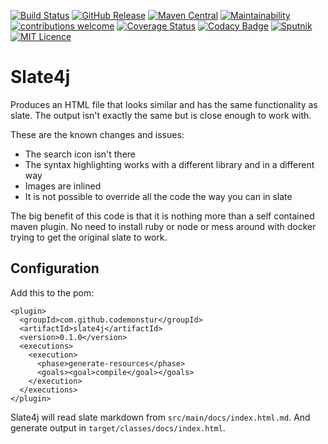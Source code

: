 
[![Build Status](https://travis-ci.org/codemonstur/slate4j.svg?branch=master)](https://travis-ci.org/codemonstur/slate4j)
[![GitHub Release](https://img.shields.io/github/release/codemonstur/slate4j.svg)](https://github.com/codemonstur/slate4j/releases) 
[![Maven Central](https://maven-badges.herokuapp.com/maven-central/com.github.codemonstur/slate4j/badge.svg)](http://mvnrepository.com/artifact/com.github.codemonstur/slate4j)
[![Maintainability](https://api.codeclimate.com/v1/badges/63924c44946973cb37f8/maintainability)](https://codeclimate.com/github/codemonstur/slate4j/maintainability)
[![contributions welcome](https://img.shields.io/badge/contributions-welcome-brightgreen.svg?style=flat)](https://github.com/dwyl/esta/issues)
[![Coverage Status](https://coveralls.io/repos/github/codemonstur/slate4j/badge.svg?branch=master)](https://coveralls.io/github/codemonstur/slate4j?branch=master)
[![Codacy Badge](https://api.codacy.com/project/badge/Grade/813d8482256b4ed88e2ff1018d53f06e)](https://www.codacy.com/app/codemonstur/slate4j)
[![Sputnik](https://sputnik.ci/conf/badge)](https://sputnik.ci/app#/builds/codemonstur/slate4j)
[![MIT Licence](https://badges.frapsoft.com/os/mit/mit.svg?v=103)](https://opensource.org/licenses/mit-license.php)

# Slate4j

Produces an HTML file that looks similar and has the same functionality as slate.
The output isn't exactly the same but is close enough to work with.

These are the known changes and issues:
- The search icon isn't there
- The syntax highlighting works with a different library and in a different way
- Images are inlined
- It is not possible to override all the code the way you can in slate

The big benefit of this code is that it is nothing more than a self contained maven plugin.
No need to install ruby or node or mess around with docker trying to get the original slate to work.

## Configuration

Add this to the pom:

```
<plugin>
  <groupId>com.github.codemonstur</groupId>
  <artifactId>slate4j</artifactId>
  <version>0.1.0</version>
  <executions>
    <execution>
      <phase>generate-resources</phase>
      <goals><goal>compile</goal></goals>
    </execution>
  </executions>
</plugin>
```

Slate4j will read slate markdown from `src/main/docs/index.html.md`.
And generate output in `target/classes/docs/index.html`.

